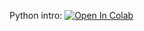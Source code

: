 Python intro:
[![Open In Colab](https://colab.research.google.com/assets/colab-badge.svg)](https://colab.research.google.com/github/girafe-ai/msai-python/blob/master/01_python_introduction/01_python_structures.ipynb)